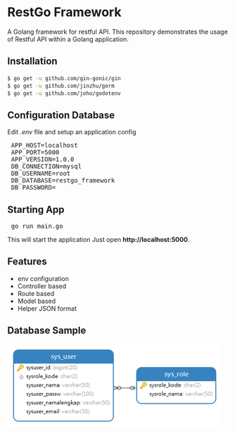 # RestGo Framework
A Golang framework for restful API. This repository demonstrates the usage of Restful API within a Golang application.

## Installation
```bash
$ go get -u github.com/gin-gonic/gin
$ go get -u github.com/jinzhu/gorm
$ go get -u github.com/joho/godotenv
```
## Configuration Database
Edit _.env_ file and setup an application config
<pre>
 APP_HOST=localhost
 APP_PORT=5000
 APP_VERSION=1.0.0
 DB_CONNECTION=mysql
 DB_USERNAME=root
 DB_DATABASE=restgo_framework
 DB_PASSWORD=
</pre>
  
## Starting App
<pre>
 go run main.go
</pre>
This will start the application  Just open **http://localhost:5000**.
  
## Features
- env configuration
- Controller based
- Route based
- Model based
- Helper JSON format

## Database Sample
![alt tag](https://github.com/lonerzacky/restgo_framework/blob/master/diagram.png)

